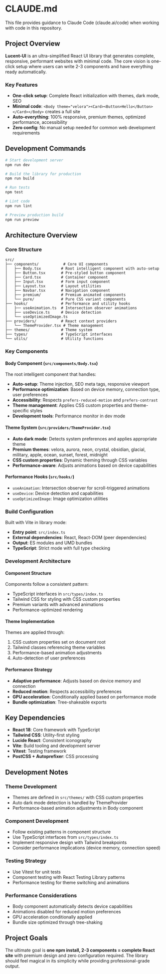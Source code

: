 # CLAUDE.md

This file provides guidance to Claude Code (claude.ai/code) when working with code in this repository.

## Project Overview

**Lucent-UI** is an ultra-simplified React UI library that generates complete, responsive, performant websites with minimal code. The core vision is one-click setup where users can write 2-3 components and have everything ready automatically.

### Key Features
- **One-click setup**: Complete React initialization with themes, dark mode, SEO
- **Minimal code**: `<Body theme="velora"><Card><Button>Hello</Button></Card></Body>` creates a full site
- **Auto-everything**: 100% responsive, premium themes, optimized performance, accessibility
- **Zero config**: No manual setup needed for common web development requirements

## Development Commands

```bash
# Start development server
npm run dev

# Build the library for production
npm run build

# Run tests
npm test

# Lint code
npm run lint

# Preview production build
npm run preview
```

## Architecture Overview

### Core Structure
```
src/
├── components/           # Core UI components
│   ├── Body.tsx         # Root intelligent component with auto-setup
│   ├── Button.tsx       # Pre-styled button component
│   ├── Card.tsx         # Container component
│   ├── Input.tsx        # Form input component
│   ├── Layout.tsx       # Layout utilities
│   ├── Navbar.tsx       # Navigation component
│   ├── premium/         # Premium animated components
│   └── pure/            # Pure CSS variant components
├── hooks/               # Performance and utility hooks
│   ├── useAnimation.ts  # Intersection observer animations
│   ├── useDevice.ts     # Device detection
│   └── useOptimizedImage.ts
├── providers/           # React context providers
│   └── ThemeProvider.tsx # Theme management
├── themes/              # Theme system
├── types/               # TypeScript interfaces
└── utils/               # Utility functions
```

### Key Components

#### Body Component (`src/components/Body.tsx`)
The root intelligent component that handles:
- **Auto-setup**: Theme injection, SEO meta tags, responsive viewport
- **Performance optimization**: Based on device memory, connection type, user preferences
- **Accessibility**: Respects `prefers-reduced-motion` and `prefers-contrast`
- **Theme management**: Applies CSS custom properties and theme-specific styles
- **Development tools**: Performance monitor in dev mode

#### Theme System (`src/providers/ThemeProvider.tsx`)
- **Auto dark mode**: Detects system preferences and applies appropriate theme
- **Premium themes**: velora, aurora, neon, crystal, obsidian, glacial, military, apple, ocean, sunset, forest, midnight
- **CSS custom properties**: Dynamic theming through CSS variables
- **Performance-aware**: Adjusts animations based on device capabilities

#### Performance Hooks (`src/hooks/`)
- `useAnimation`: Intersection observer for scroll-triggered animations
- `useDevice`: Device detection and capabilities
- `useOptimizedImage`: Image optimization utilities

### Build Configuration

Built with Vite in library mode:
- **Entry point**: `src/index.ts`
- **External dependencies**: React, React-DOM (peer dependencies)
- **Output**: ES modules and UMD bundles
- **TypeScript**: Strict mode with full type checking

### Development Architecture

#### Component Structure
Components follow a consistent pattern:
- TypeScript interfaces in `src/types/index.ts`
- Tailwind CSS for styling with CSS custom properties
- Premium variants with advanced animations
- Performance-optimized rendering

#### Theme Implementation
Themes are applied through:
1. CSS custom properties set on document root
2. Tailwind classes referencing theme variables
3. Performance-based animation adjustments
4. Auto-detection of user preferences

#### Performance Strategy
- **Adaptive performance**: Adjusts based on device memory and connection
- **Reduced motion**: Respects accessibility preferences
- **GPU acceleration**: Conditionally applied based on performance mode
- **Bundle optimization**: Tree-shakeable exports

## Key Dependencies

- **React 18**: Core framework with TypeScript
- **Tailwind CSS**: Utility-first styling
- **Lucide React**: Consistent iconography
- **Vite**: Build tooling and development server
- **Vitest**: Testing framework
- **PostCSS + Autoprefixer**: CSS processing

## Development Notes

### Theme Development
- Themes are defined in `src/themes/` with CSS custom properties
- Auto dark mode detection is handled by ThemeProvider
- Performance-based animation adjustments in Body component

### Component Development
- Follow existing patterns in component structure
- Use TypeScript interfaces from `src/types/index.ts`
- Implement responsive design with Tailwind breakpoints
- Consider performance implications (device memory, connection speed)

### Testing Strategy
- Use Vitest for unit tests
- Component testing with React Testing Library patterns
- Performance testing for theme switching and animations

### Performance Considerations
- Body component automatically detects device capabilities
- Animations disabled for reduced motion preferences
- GPU acceleration conditionally applied
- Bundle size optimized through tree-shaking

## Project Goals

The ultimate goal is **one npm install, 2-3 components = complete React site** with premium design and zero configuration required. The library should feel magical in its simplicity while providing professional-grade output.